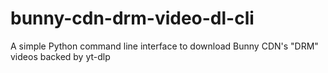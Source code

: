 # bunny-cdn-drm-video-dl-cli
A simple Python command line interface to download Bunny CDN's "DRM" videos backed by yt-dlp
